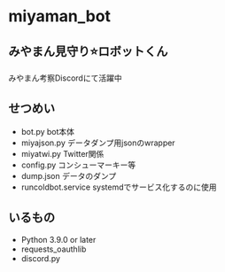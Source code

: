 # miyaman_bot
## みやまん見守り⭐️ロボットくん
みやまん考察Discordにて活躍中

## せつめい
- bot.py
bot本体
- miyajson.py
データダンプ用jsonのwrapper
- miyatwi.py
Twitter関係
- config.py
コンシューマーキー等
- dump.json
データのダンプ
- runcoldbot.service
systemdでサービス化するのに使用

## いるもの
- Python 3.9.0 or later
- requests_oauthlib
- discord.py